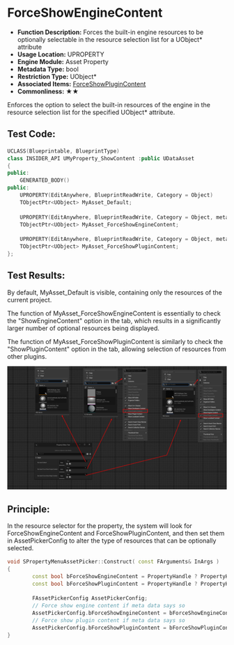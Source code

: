 # ForceShowEngineContent

- **Function Description:** Forces the built-in engine resources to be optionally selectable in the resource selection list for a UObject* attribute
- **Usage Location:** UPROPERTY
- **Engine Module:** Asset Property
- **Metadata Type:** bool
- **Restriction Type:** UObject*
- **Associated Items:** [ForceShowPluginContent](ForceShowPluginContent.md)
- **Commonliness:** ★★

Enforces the option to select the built-in resources of the engine in the resource selection list for the specified UObject* attribute.

## Test Code:

```cpp
UCLASS(Blueprintable, BlueprintType)
class INSIDER_API UMyProperty_ShowContent :public UDataAsset
{
public:
	GENERATED_BODY()
public:
	UPROPERTY(EditAnywhere, BlueprintReadWrite, Category = Object)
	TObjectPtr<UObject> MyAsset_Default;

	UPROPERTY(EditAnywhere, BlueprintReadWrite, Category = Object, meta = (ForceShowEngineContent))
	TObjectPtr<UObject> MyAsset_ForceShowEngineContent;

	UPROPERTY(EditAnywhere, BlueprintReadWrite, Category = Object, meta = (ForceShowPluginContent))
	TObjectPtr<UObject> MyAsset_ForceShowPluginContent;
};
```

## Test Results:

By default, MyAsset_Default is visible, containing only the resources of the current project.

The function of MyAsset_ForceShowEngineContent is essentially to check the "ShowEngineContent" option in the tab, which results in a significantly larger number of optional resources being displayed.

The function of MyAsset_ForceShowPluginContent is similarly to check the "ShowPluginContent" option in the tab, allowing selection of resources from other plugins.

![Untitled](Untitled.png)

## Principle:

In the resource selector for the property, the system will look for ForceShowEngineContent and ForceShowPluginContent, and then set them in AssetPickerConfig to alter the type of resources that can be optionally selected.

```cpp
void SPropertyMenuAssetPicker::Construct( const FArguments& InArgs )
{
		const bool bForceShowEngineContent = PropertyHandle ? PropertyHandle->HasMetaData(TEXT("ForceShowEngineContent")) : false;
		const bool bForceShowPluginContent = PropertyHandle ? PropertyHandle->HasMetaData(TEXT("ForceShowPluginContent")) : false;

		FAssetPickerConfig AssetPickerConfig;
		// Force show engine content if meta data says so
		AssetPickerConfig.bForceShowEngineContent = bForceShowEngineContent;
		// Force show plugin content if meta data says so
		AssetPickerConfig.bForceShowPluginContent = bForceShowPluginContent;
}
```